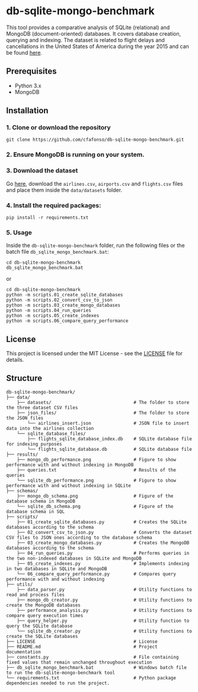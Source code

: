 # db-sqlite-mongo-benchmark
This tool provides a comparative analysis of SQLite (relational) and MongoDB (document-oriented) databases. It covers database creation, querying and indexing. The dataset is related to flight delays and cancellations in the United States of America during the year 2015 and can be found [here](https://www.kaggle.com/datasets/usdot/flight-delays).


## Prerequisites

- Python 3.x
- MongoDB

## Installation

### 1. Clone or download the repository

```git clone https://github.com/cfafonso/db-sqlite-mongo-benchmark.git```


### 2. Ensure MongoDB is running on your system.

### 3. Download the dataset

Go [here](https://www.kaggle.com/datasets/usdot/flight-delays), download the `airlines.csv`, `airports.csv` and `flights.csv` files and place them inside the `data/datasets` folder.


### 4. Install the required packages:

```pip install -r requirements.txt```


### 5. Usage

Inside the `db-sqlite-mongo-benchmark` folder, run the following files or the batch file ```db_sqlite_mongo_benchmark.bat```:

```
cd db-sqlite-mongo-benchmark
db_sqlite_mongo_benchmark.bat
```

or

```
cd db-sqlite-mongo-benchmark
python -m scripts.01_create_sqlite_databases
python -m scripts.02_convert_csv_to_json
python -m scripts.03_create_mongo_databases
python -m scripts.04_run_queries
python -m scripts.05_create_indexes
python -m scripts.06_compare_query_performance
```


## License

This project is licensed under the MIT License - see the [LICENSE](LICENSE) file for details.


## Structure
```
db-sqlite-mongo-benchmark/
├── data/
    ├── datasets/                               # The folder to store the three dataset CSV files
    ├── json_files/                             # The folder to store the JSON files
        └── airlines_insert.json                # JSON file to insert data into the airlines collection
    └── sqlite_database_files/
        ├── flights_sqlite_database_index.db    # SQLite database file for indexing purposes
        └── flights_sqlite_database.db          # SQLite database file
├── results/
    ├── mongo_db_performance.png                # Figure to show performance with and without indexing in MongoDB
    ├── queries.txt                             # Results of the queries
    └── sqlite_db_performance.png               # Figure to show performance with and without indexing in SQLite
├── schemas/
    ├── mongo_db_schema.png                     # Figure of the database schema in MongoDB
    └── sqlite_db_schema.png                    # Figure of the database schema in SQL
├── scripts/
    ├── 01_create_sqlite_databases.py           # Creates the SQLite databases according to the schema
    ├── 02_convert_csv_to_json.py               # Converts the dataset CSV files to JSON ones according to the database schema
    ├── 03_create_mongo_databases.py            # Creates the MongoDB databases according to the schema
    ├── 04_run_queries.py                       # Performs queries in the two non-indexed databases in SQLite and MongoDB
    ├── 05_create_indexes.py                    # Implements indexing in two databases in SQLite and MongoDB
    └── 06_compare_query_performance.py         # Compares query performance with and without indexing
├── utils/
    ├── data_parser.py                          # Utility functions to read and process files
    ├── mongo_db_creator.py                     # Utility functions to create the MongoDB databases
    ├── performance_analysis.py                 # Utility functions to compare query execution times
    ├── query_helper.py                         # Utility function to query the SQLite database
    └── sqlite_db_creator.py                    # Utility functions to create the SQLite databases
├── LICENSE                                     # License
├── README.md                                   # Project documentation
├── constants.py                                # File containing fixed values that remain unchanged throughout execution
├── db_sqlite_mongo_benchmark.bat               # Windows batch file to run the db-sqlite-mongo-benchmark tool
└── requirements.txt                            # Python package dependencies needed to run the project.
